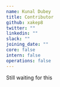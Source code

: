 ```yaml
---
name: Kunal Dubey 
title: Contributor
github: xakep8
twitter: ""
linkedin: ""
slack: ""
joining_date: ""
core: false
intern: false
operations: false
---
```


Still waiting for this
